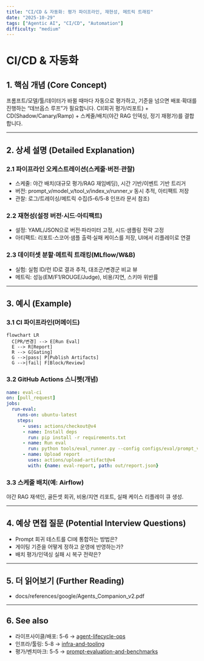 ```yaml
---
title: "CI/CD & 자동화: 평가 파이프라인, 재현성, 메트릭 트래킹"
date: "2025-10-29"
tags: ["Agentic AI", "CI/CD", "Automation"]
difficulty: "medium"
---
```


# CI/CD & 자동화

## 1. 핵심 개념 (Core Concept)

프롬프트/모델/툴/데이터가 바뀔 때마다 자동으로 평가하고, 기준을 넘으면 배포·확대를 진행하는 “데브옵스 루프”가 필요합니다. CI(회귀 평가/리포트) + CD(Shadow/Canary/Ramp) + 스케줄/배치(야간 RAG 인덱싱, 정기 재평가)를 결합합니다.

---

## 2. 상세 설명 (Detailed Explanation)

### 2.1 파이프라인 오케스트레이션(스케줄·버전·관찰)
- 스케줄: 야간 배치(대규모 평가/RAG 재임베딩), 시간 기반/이벤트 기반 트리거
- 버전: prompt_v/model_v/tool_v/index_v/runner_v 동시 추적, 아티팩트 저장
- 관찰: 로그/트레이싱/메트릭 수집(5-6/5-8 인프라 문서 참조)

### 2.2 재현성(설정 버전·시드·아티팩트)
- 설정: YAML/JSON으로 버전·파라미터 고정, 시드·샘플링 전략 고정
- 아티팩트: 리포트·스코어·샘플 출력·실패 케이스를 저장, UI에서 리플레이로 연결

### 2.3 데이터셋 분할·메트릭 트래킹(MLflow/W&B)
- 실험: 실험 ID/런 ID로 결과 추적, 대조군/변경군 비교 뷰
- 메트릭: 성능(EM/F1/ROUGE/Judge), 비용/지연, 스키마 위반률

---

## 3. 예시 (Example)

### 3.1 CI 파이프라인(머메이드)
```mermaid
flowchart LR
  C[PR/변경] --> E[Run Eval]
  E --> R[Report]
  R --> G[Gating]
  G -->|pass| P[Publish Artifacts]
  G -->|fail| F[Block/Review]
```

### 3.2 GitHub Actions 스니펫(개념)
```yaml
name: eval-ci
on: [pull_request]
jobs:
  run-eval:
    runs-on: ubuntu-latest
    steps:
      - uses: actions/checkout@v4
      - name: Install deps
        run: pip install -r requirements.txt
      - name: Run eval
        run: python tools/eval_runner.py --config configs/eval/prompt_v_X.yaml
      - name: Upload report
        uses: actions/upload-artifact@v4
        with: {name: eval-report, path: out/report.json}
```

### 3.3 스케줄 배치(예: Airflow)
야간 RAG 재색인, 골든셋 회귀, 비용/지연 리포트, 실패 케이스 리플레이 큐 생성.

---

## 4. 예상 면접 질문 (Potential Interview Questions)

- Prompt 회귀 테스트를 CI에 통합하는 방법은?
- 게이팅 기준을 어떻게 정하고 운영에 반영하는가?
- 배치 평가/인덱싱 실패 시 복구 전략은?

---

## 5. 더 읽어보기 (Further Reading)

- docs/references/google/Agents_Companion_v2.pdf

---

## 6. See also

- 라이프사이클/배포: 5-6 → [agent-lifecycle-ops](../5-6-agentops-운영-and-자동화/agent-lifecycle-ops.md)
- 인프라/툴링: 5-8 → [infra-and-tooling](./infra-and-tooling.md)
- 평가/벤치마크: 5-5 → [prompt-evaluation-and-benchmarks](../5-5-프롬프트-엔지니어링-and-평가/prompt-evaluation-and-benchmarks.md)
